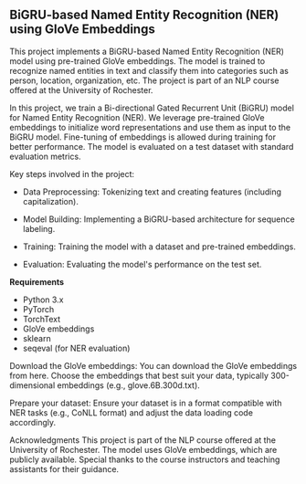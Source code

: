 ## BiGRU-based Named Entity Recognition (NER) using GloVe Embeddings

This project implements a BiGRU-based Named Entity Recognition (NER) model using pre-trained GloVe embeddings. The model is trained to recognize named entities in text and classify them into categories such as person, location, organization, etc. The project is part of an NLP course offered at the University of Rochester.


In this project, we train a Bi-directional Gated Recurrent Unit (BiGRU) model for Named Entity Recognition (NER). We leverage pre-trained GloVe embeddings to initialize word representations and use them as input to the BiGRU model. Fine-tuning of embeddings is allowed during training for better performance. The model is evaluated on a test dataset with standard evaluation metrics.

Key steps involved in the project: 


- Data Preprocessing: Tokenizing text and creating features (including capitalization).

- Model Building: Implementing a BiGRU-based architecture for sequence labeling.
- Training: Training the model with a dataset and pre-trained embeddings.
- Evaluation: Evaluating the model's performance on the test set.

  
**Requirements**
- Python 3.x
- PyTorch
- TorchText
- GloVe embeddings
- sklearn
- seqeval (for NER evaluation)




Download the GloVe embeddings: You can download the GloVe embeddings from here. Choose the embeddings that best suit your data, typically 300-dimensional embeddings (e.g., glove.6B.300d.txt).

Prepare your dataset: Ensure your dataset is in a format compatible with NER tasks (e.g., CoNLL format) and adjust the data loading code accordingly.

Acknowledgments
This project is part of the NLP course offered at the University of Rochester.
The model uses GloVe embeddings, which are publicly available.
Special thanks to the course instructors and teaching assistants for their guidance.
